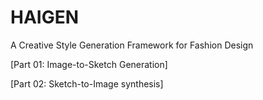 # HAIGEN
A Creative Style Generation Framework for Fashion Design

[Part 01: Image-to-Sketch Generation]

[Part 02: Sketch-to-Image synthesis]
